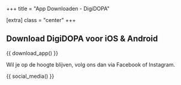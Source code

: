+++
title = "App Downloaden - DigiDOPA"

[extra]
class = "center"
+++

## Download DigiDOPA voor iOS & Android

{{ download_app() }}

Wil je op de hoogte blijven, volg ons dan via Facebook of Instagram.

{{ social_media() }}
